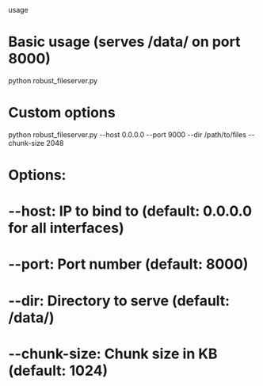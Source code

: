 usage 
# Basic usage (serves /data/ on port 8000)
python robust_fileserver.py

# Custom options
python robust_fileserver.py --host 0.0.0.0 --port 9000 --dir /path/to/files --chunk-size 2048

# Options:
#   --host: IP to bind to (default: 0.0.0.0 for all interfaces)
#   --port: Port number (default: 8000)
#   --dir: Directory to serve (default: /data/)
#   --chunk-size: Chunk size in KB (default: 1024)
